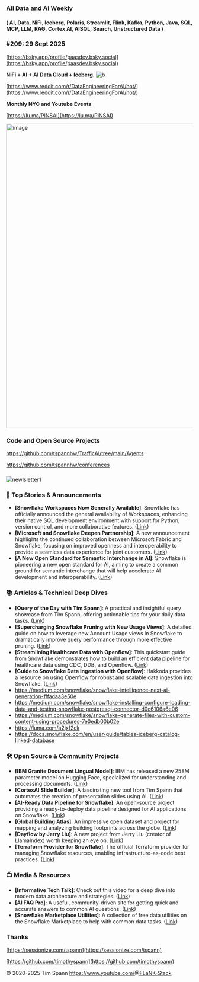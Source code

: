 
###  All Data and AI Weekly 
#### ( AI, Data, NiFi, Iceberg, Polaris, Streamlit, Flink, Kafka, Python, Java, SQL, MCP, LLM, RAG, Cortex AI, AISQL, Search, Unstructured Data )  
### #209: 29 Sept 2025

[https://bsky.app/profile/paasdev.bsky.social](https://bsky.app/profile/paasdev.bsky.social)

**NiFi + AI + AI Data Cloud + Iceberg.**
![b](https://images.credential.net/badge/tiny/g6fomszs_1741624330730_badge.png)

[https://www.reddit.com/r/DataEngineeringForAI/hot/](https://www.reddit.com/r/DataEngineeringForAI/hot/)

**Monthly NYC and Youtube Events**

[https://lu.ma/PINSAI](https://lu.ma/PINSAI)


<img width="1775" height="822" alt="image" src="https://github.com/user-attachments/assets/1bac957b-cce6-4889-896b-ab7fbca27102" />


### Code and Open Source Projects


https://github.com/tspannhw/TrafficAI/tree/main/Agents

https://github.com/tspannhw/conferences



###

![newlsletter1](https://github.com/user-attachments/assets/52530852-5b93-43a6-9f74-13daf8190ec4)





### **🌟 Top Stories & Announcements**

* **\[Snowflake Workspaces Now Generally Available\]**: Snowflake has officially announced the general availability of Workspaces, enhancing their native SQL development environment with support for Python, version control, and more collaborative features. ([Link](https://www.snowflake.com/en/blog/workspaces-ga-sql-development/))  
* **\[Microsoft and Snowflake Deepen Partnership\]**: A new announcement highlights the continued collaboration between Microsoft Fabric and Snowflake, focusing on improved openness and interoperability to provide a seamless data experience for joint customers. ([Link](https://www.microsoft.com/en-us/microsoft-fabric/blog/2025/09/16/microsoft-and-snowflake-delivering-on-the-promise-of-openness-and-interoperability))  
* **\[A New Open Standard for Semantic Interchange in AI\]**: Snowflake is pioneering a new open standard for AI, aiming to create a common ground for semantic interchange that will help accelerate AI development and interoperability. ([Link](https://www.snowflake.com/en/blog/open-semantic-interchange-ai-standard/))

### **📚 Articles & Technical Deep Dives**

* **\[Query of the Day with Tim Spann\]**: A practical and insightful query showcase from Tim Spann, offering actionable tips for your daily data tasks. ([Link](https://www.linkedin.com/pulse/query-day-tim-spann-xue8e/))  
* **\[Supercharging Snowflake Pruning with New Usage Views\]**: A detailed guide on how to leverage new Account Usage views in Snowflake to dramatically improve query performance through more effective pruning. ([Link](https://medium.com/snowflake/supercharging-snowflake-pruning-using-new-account-usage-views-52530b24bf2e))  
* **\[Streamlining Healthcare Data with Openflow\]**: This quickstart guide from Snowflake demonstrates how to build an efficient data pipeline for healthcare data using CDC, DDB, and Openflow. ([Link](https://quickstarts.snowflake.com/guide/Streamline_Healthcare_CDC_DDB_And_Openflow/index.html?index=../..index#0))  
* **\[Guide to Snowflake Data Ingestion with Openflow\]**: Hakkoda provides a resource on using Openflow for robust and scalable data ingestion into Snowflake. ([Link](https://hakkoda.io/resources/snowflake-openflow-ingestion/))
* https://medium.com/snowflake/snowflake-intelligence-next-ai-generation-fffadaa3e50e
* https://medium.com/snowflake/snowflake-installing-configure-loading-data-and-testing-snowflake-postgresql-connector-d0c6106a6e06
* https://medium.com/snowflake/snowflake-generate-files-with-custom-content-using-procedures-7e0edb00b02e
* https://luma.com/a2jxf2ck
* https://docs.snowflake.com/en/user-guide/tables-iceberg-catalog-linked-database
  

### **🛠️ Open Source & Community Projects**

* **\[IBM Granite Document Lingual Model\]**: IBM has released a new 258M parameter model on Hugging Face, specialized for understanding and processing documents. ([Link](https://huggingface.co/ibm-granite/granite-docling-258M))  
* **\[CortexAI Slide Builder\]**: A fascinating new tool from Tim Spann that automates the creation of presentation slides using AI. ([Link](https://github.com/tspannhw/cortexai-slide-builder))  
* **\[AI-Ready Data Pipeline for Snowflake\]**: An open-source project providing a ready-to-deploy data pipeline designed for AI applications on Snowflake. ([Link](https://github.com/mrecos/Snowflake/tree/main/AI_READY_Data_Pipeline))  
* **\[Global Building Atlas\]**: An impressive open dataset and project for mapping and analyzing building footprints across the globe. ([Link](https://github.com/zhu-xlab/GlobalBuildingAtlas))  
* **\[Dayflow by Jerry Liu\]**: A new project from Jerry Liu (creator of LlamaIndex) worth keeping an eye on. ([Link](https://github.com/JerryZLiu/Dayflow))  
* **\[Terraform Provider for Snowflake\]**: The official Terraform provider for managing Snowflake resources, enabling infrastructure-as-code best practices. ([Link](https://registry.terraform.io/providers/snowflakedb/snowflake/latest/docs))

### **📺 Media & Resources**

* **\[Informative Tech Talk\]**: Check out this video for a deep dive into modern data architecture and strategies. ([Link](https://www.youtube.com/watch?v=mpWMDRLDhXA))  
* **\[AI FAQ Pro\]**: A useful, community-driven site for getting quick and accurate answers to common AI questions. ([Link](https://www.aifaq.pro/index.html))  
* **\[Snowflake Marketplace Utilities\]**: A collection of free data utilities on the Snowflake Marketplace to help with common data tasks. ([Link](https://app.snowflake.com/marketplace/listing/GZTSZ290BUX44/snowflake-public-data-products-data-utilities))

  

### Thanks


[https://sessionize.com/tspann](https://sessionize.com/tspann)

[https://github.com/timothyspann](https://github.com/timothyspann)



&copy; 2020-2025 Tim Spann  https://www.youtube.com/@FLaNK-Stack



